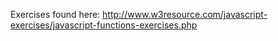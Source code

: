 Exercises found here: http://www.w3resource.com/javascript-exercises/javascript-functions-exercises.php
